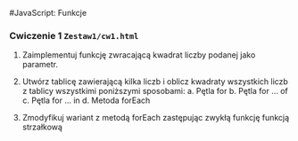 #JavaScript: Funkcje

### Cwiczenie 1 `Zestaw1/cw1.html`
1. Zaimplementuj funkcję zwracającą kwadrat liczby podanej jako parametr.

2. Utwórz tablicę zawierającą kilka liczb i oblicz kwadraty wszystkich liczb z tablicy
wszystkimi poniższymi sposobami:
a. Pętla for
b. Pętla for … of
c. Pętla for … in
d. Metoda forEach

3. Zmodyfikuj wariant z metodą forEach zastępując zwykłą funkcję funkcją strzałkową
